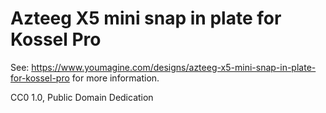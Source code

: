 # Azteeg X5 mini snap in plate for Kossel Pro

See: https://www.youmagine.com/designs/azteeg-x5-mini-snap-in-plate-for-kossel-pro for more information.

CC0 1.0, Public Domain Dedication
